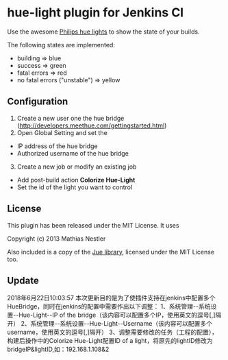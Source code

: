 # hue-light plugin for Jenkins CI

Use the awesome [Philips hue lights](https://www.meethue.com) to show the state of your builds.

The following states are implemented:

* building => blue
* success => green
* fatal errors => red
* no fatal errors ("unstable") => yellow


## Configuration

1. Create a new user one the hue bridge (http://developers.meethue.com/gettingstarted.html)
2. Open Global Setting and set the
  * IP address of the hue bridge
  * Authorized username of the hue bridge
3. Create a new job or modify an existing job
  * Add post-build action **Colorize Hue-Light**
  * Set the id of the light you want to control


## License

This plugin has been released under the MIT License. It uses

Copyright (c) 2013 Mathias Nestler

Also included is a copy of the [Jue library](https://github.com/Q42/Jue), licensed under the MIT License too.

## Update
2018年6月22日10:03:57
本次更新目的是为了使插件支持在jenkins中配置多个HueBridge，同时在jenkins的配置中需要作出以下调整：
1、系统管理--系统设置--Hue-Light--IP of the bridge（该内容可以配置多个IP，使用英文的逗号[,]隔开）
2、系统管理--系统设置--Hue-Light--Username（该内容可以配置多个username，使用英文的逗号[,]隔开）
3、调整需要修改的任务（工程的配置），构建后操作中的Colorize Hue-Light配置ID of a light，将原先的lightID修改为bridgeIP&lightID,如：192.168.1.108&2
